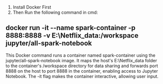 1. Install Docker First
2. Then Run the following command in cmd:
## docker run -it --name spark-container -p 8888:8888 -v E:\Netflix_data:/workspace jupyter/all-spark-notebook
This Docker command runs a container named spark-container using the jupyter/all-spark-notebook image. It maps the host's E:\Netflix_data folder to the container's /workspace directory for data sharing and forwards port 8888 on the host to port 8888 in the container, enabling access to Jupyter Notebook. The -it flag makes the container interactive, allowing user input.
